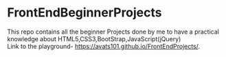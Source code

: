 # FrontEndBeginnerProjects
This repo contains all the beginner Projects done by me to have a practical knowledge about HTML5,CSS3,BootStrap,JavaScript(jQuery)<br>
 Link to the playground- https://avats101.github.io/FrontEndProjects/. 
